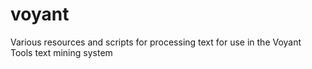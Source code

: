 # voyant
Various resources and scripts for processing text for use in the Voyant Tools text mining system
